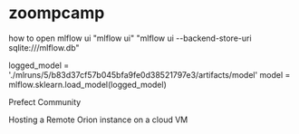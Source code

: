 # zoompcamp
how to open mlflow ui 
"mlflow ui"
"mlflow ui --backend-store-uri sqlite:///mlflow.db"

logged_model = './mlruns/5/b83d37cf57b045bfa9fe0d38521797e3/artifacts/model'
model = mlflow.sklearn.load_model(logged_model)


Prefect Community

Hosting a Remote Orion instance on a cloud VM 
